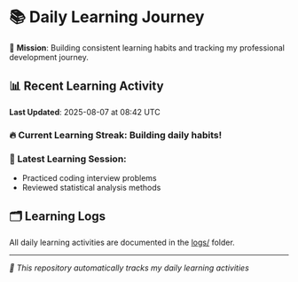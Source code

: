 # 📚 Daily Learning Journey

🎯 **Mission**: Building consistent learning habits and tracking my professional development journey.

## 📊 Recent Learning Activity

**Last Updated**: 2025-08-07 at 08:42 UTC

### 🔥 Current Learning Streak: Building daily habits!

### 📝 Latest Learning Session:
- Practiced coding interview problems
- Reviewed statistical analysis methods

## 🗂️ Learning Logs

All daily learning activities are documented in the [logs/](./logs/) folder.

---
*🤖 This repository automatically tracks my daily learning activities*
